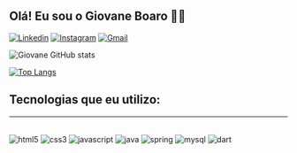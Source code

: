 ## Olá! Eu sou o Giovane Boaro 🙋‍♂️

[![Linkedin](https://img.shields.io/badge/LinkedIn-0077B5?style=for-the-badge&logo=linkedin&logoColor=white)](www.linkedin.com/in/giovane-boaro-6a3783186)
[![Instagram](https://img.shields.io/badge/Instagram-E4405F?style=for-the-badge&logo=instagram&logoColor=white)](https://www.instagram.com/g.boaro/)
[![Gmail](https://img.shields.io/badge/Gmail-D14836?style=for-the-badge&logo=gmail&logoColor=white)](https://mail.google.com/mail/u/0/#inbox?compose=CllgCJfpKgZBJnWChrvgNzPMqCGPwdQlDqGPnxjRSSLkphHMxWBCVqSRpzcfrxGHBFsMBZXmDqV)


![Giovane GitHub stats](https://github-readme-stats.vercel.app/api?username=GiovaneBoaro&show_icons=true&theme=dracula)

[![Top Langs](https://github-readme-stats.vercel.app/api/top-langs/?username=GiovaneBoaro)](https://github.com/anuraghazra/github-readme-stats)

## Tecnologias que eu utilizo:
---
<div style="display: inline_block"><br/>
<img align="center" alt="html5" src="https://img.shields.io/badge/HTML5-E34F26?style=for-the-badge&logo=html5&logoColor=white">
<img align="center" alt="css3" src="https://img.shields.io/badge/CSS3-1572B6?style=for-the-badge&logo=css3&logoColor=white">
<img align="center" alt="javascript" src="https://img.shields.io/badge/JavaScript-F7DF1E?style=for-the-badge&logo=javascript&logoColor=black">
<img align="center" alt="java" src="https://img.shields.io/badge/Java-ED8B00?style=for-the-badge&logo=openjdk&logoColor=white">
<img align="center" alt="spring" src="https://img.shields.io/badge/Spring-6DB33F?style=for-the-badge&logo=spring&logoColor=white">
<img align="center" alt="mysql" src="https://img.shields.io/badge/MySQL-00000F?style=for-the-badge&logo=mysql&logoColor=white">
<img align="center" alt="dart" src="https://img.shields.io/badge/Dart-0175C2?style=for-the-badge&logo=dart&logoColor=white">
</div>
